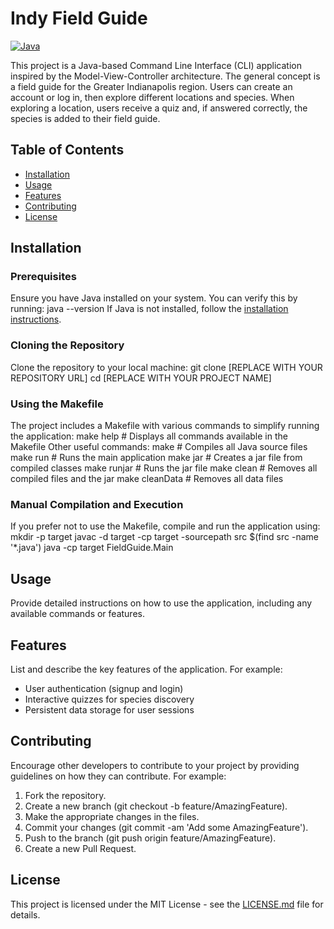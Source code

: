# Indy Field Guide

[![Java](https://img.shields.io/badge/Java-orange?style=flat&logo=java)](https://java.com)

This project is a Java-based Command Line Interface (CLI) application inspired by the Model-View-Controller architecture. The general concept is a field guide for the Greater Indianapolis region. Users can create an account or log in, then explore different locations and species. When exploring a location, users receive a quiz and, if answered correctly, the species is added to their field guide.

## Table of Contents
- [Installation](#installation)
- [Usage](#usage)
- [Features](#features)
- [Contributing](#contributing)
- [License](#license)

## Installation

### Prerequisites
Ensure you have Java installed on your system. You can verify this by running:
java --version
If Java is not installed, follow the [installation instructions](https://java.com/en/download/help/download_options.html).

### Cloning the Repository
Clone the repository to your local machine:
git clone [REPLACE WITH YOUR REPOSITORY URL]
cd [REPLACE WITH YOUR PROJECT NAME]

### Using the Makefile
The project includes a Makefile with various commands to simplify running the application:
make help  # Displays all commands available in the Makefile
Other useful commands:
make        # Compiles all Java source files
make run    # Runs the main application
make jar    # Creates a jar file from compiled classes
make runjar # Runs the jar file
make clean  # Removes all compiled files and the jar
make cleanData # Removes all data files

### Manual Compilation and Execution
If you prefer not to use the Makefile, compile and run the application using:
mkdir -p target
javac -d target -cp target -sourcepath src $(find src -name '*.java')
java -cp target FieldGuide.Main

## Usage
Provide detailed instructions on how to use the application, including any available commands or features.

## Features
List and describe the key features of the application. For example:
- User authentication (signup and login)
- Interactive quizzes for species discovery
- Persistent data storage for user sessions

## Contributing
Encourage other developers to contribute to your project by providing guidelines on how they can contribute. For example:
1. Fork the repository.
2. Create a new branch (git checkout -b feature/AmazingFeature).
3. Make the appropriate changes in the files.
4. Commit your changes (git commit -am 'Add some AmazingFeature').
5. Push to the branch (git push origin feature/AmazingFeature).
6. Create a new Pull Request.

## License
This project is licensed under the MIT License - see the [LICENSE.md](LICENSE.md) file for details.
